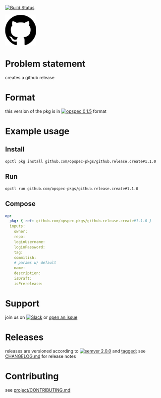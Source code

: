 [![Build Status](https://travis-ci.org/opspec-pkgs/github.release.create.svg?branch=master)](https://travis-ci.org/opspec-pkgs/github.release.create)

<img src="icon.svg" alt="icon" height="100px">

# Problem statement

creates a github release

# Format

this version of the pkg is in [![opspec 0.1.5](https://img.shields.io/badge/opspec-0.1.5-brightgreen.svg?colorA=6b6b6b&colorB=fc16be)](https://opspec.io/0.1.5/packages.html) format

# Example usage

## Install

```shell
opctl pkg install github.com/opspec-pkgs/github.release.create#1.1.0
```

## Run

```
opctl run github.com/opspec-pkgs/github.release.create#1.1.0
```

## Compose

```yaml
op:
  pkg: { ref: github.com/opspec-pkgs/github.release.create#1.1.0 }
  inputs:
    owner:
    repo:
    loginUsername:
    loginPassword:
    tag:
    commitish:
    # params w/ default
    name:
    description:
    isDraft:
    isPrerelease:
```

# Support

join us on
[![Slack](https://opspec-slackin.herokuapp.com/badge.svg)](https://opspec-slackin.herokuapp.com/)
or
[open an issue](https://github.com/opspec-pkgs/github.release.create/issues)

# Releases

releases are versioned according to
[![semver 2.0.0](https://img.shields.io/badge/semver-2.0.0-brightgreen.svg)](http://semver.org/spec/v2.0.0.html)
and [tagged](https://git-scm.com/book/en/v2/Git-Basics-Tagging); see
[CHANGELOG.md](CHANGELOG.md) for release notes

# Contributing

see
[project/CONTRIBUTING.md](https://github.com/opspec-pkgs/project/blob/master/CONTRIBUTING.md)
